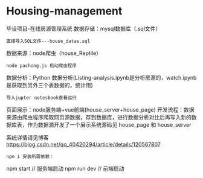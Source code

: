 # Housing-management
毕设项目-在线房源管理系统
数据存储：mysql数据库（.sql文件）
```
直接导入SQL文件---house_datas.sql
```
数据来源：node爬虫（house_Reptile） 
```
node pachong.js 启动爬虫程序
```
数据分析：Python 数据分析(Listing-analysis.ipynb是分析房源的，watch.ipynb是获取到另外三个表数据的，统计用)
```
导入jupter notesbook查看运行
```
页面展示：node服务端+vue前端(house_server+house_page)
开发流程：数据来源由爬虫程序爬取网页源数据，存到数据库，进行数据分析对比后再写入新的数据库表，作为数据源开发了一个展示系统源码见 house_page 和 house_server

系统详情请见博客 https://blog.csdn.net/qq_40420294/article/details/120567807
```
npm i 安装所需依赖：
```
npm start  // 服务端启动
npm run dev // 前端启动
```